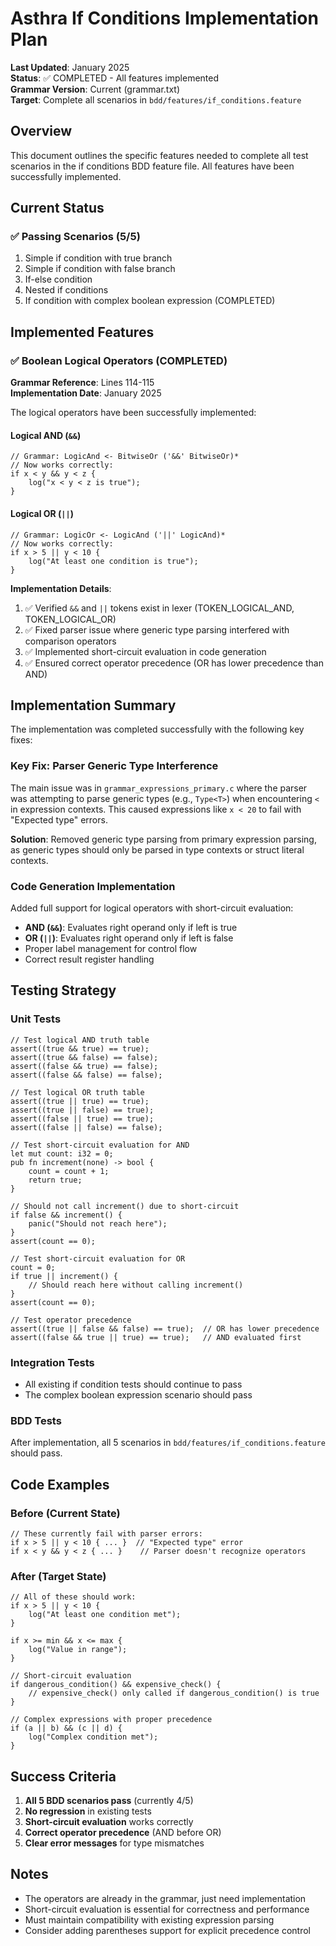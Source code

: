 # Asthra If Conditions Implementation Plan

**Last Updated**: January 2025  
**Status**: ✅ COMPLETED - All features implemented  
**Grammar Version**: Current (grammar.txt)  
**Target**: Complete all scenarios in `bdd/features/if_conditions.feature`

## Overview

This document outlines the specific features needed to complete all test scenarios in the if conditions BDD feature file. All features have been successfully implemented.

## Current Status

### ✅ Passing Scenarios (5/5)
1. Simple if condition with true branch
2. Simple if condition with false branch  
3. If-else condition
4. Nested if conditions
5. If condition with complex boolean expression (COMPLETED)

## Implemented Features

### ✅ Boolean Logical Operators (COMPLETED)
**Grammar Reference**: Lines 114-115  
**Implementation Date**: January 2025

The logical operators have been successfully implemented:

#### Logical AND (`&&`)
```asthra
// Grammar: LogicAnd <- BitwiseOr ('&&' BitwiseOr)*
// Now works correctly:
if x < y && y < z {
    log("x < y < z is true");
}
```

#### Logical OR (`||`)
```asthra
// Grammar: LogicOr <- LogicAnd ('||' LogicAnd)*
// Now works correctly:
if x > 5 || y < 10 {
    log("At least one condition is true");
}
```

**Implementation Details**:
1. ✅ Verified `&&` and `||` tokens exist in lexer (TOKEN_LOGICAL_AND, TOKEN_LOGICAL_OR)
2. ✅ Fixed parser issue where generic type parsing interfered with comparison operators
3. ✅ Implemented short-circuit evaluation in code generation
4. ✅ Ensured correct operator precedence (OR has lower precedence than AND)

## Implementation Summary

The implementation was completed successfully with the following key fixes:

### Key Fix: Parser Generic Type Interference
The main issue was in `grammar_expressions_primary.c` where the parser was attempting to parse generic types (e.g., `Type<T>`) when encountering `<` in expression contexts. This caused expressions like `x < 20` to fail with "Expected type" errors.

**Solution**: Removed generic type parsing from primary expression parsing, as generic types should only be parsed in type contexts or struct literal contexts.

### Code Generation Implementation
Added full support for logical operators with short-circuit evaluation:
- **AND (`&&`)**: Evaluates right operand only if left is true
- **OR (`||`)**: Evaluates right operand only if left is false
- Proper label management for control flow
- Correct result register handling

## Testing Strategy

### Unit Tests
```asthra
// Test logical AND truth table
assert((true && true) == true);
assert((true && false) == false);
assert((false && true) == false);
assert((false && false) == false);

// Test logical OR truth table
assert((true || true) == true);
assert((true || false) == true);
assert((false || true) == true);
assert((false || false) == false);

// Test short-circuit evaluation for AND
let mut count: i32 = 0;
pub fn increment(none) -> bool {
    count = count + 1;
    return true;
}

// Should not call increment() due to short-circuit
if false && increment() {
    panic("Should not reach here");
}
assert(count == 0);

// Test short-circuit evaluation for OR
count = 0;
if true || increment() {
    // Should reach here without calling increment()
}
assert(count == 0);

// Test operator precedence
assert((true || false && false) == true);  // OR has lower precedence
assert((false && true || true) == true);   // AND evaluated first
```

### Integration Tests
- All existing if condition tests should continue to pass
- The complex boolean expression scenario should pass

### BDD Tests
After implementation, all 5 scenarios in `bdd/features/if_conditions.feature` should pass.

## Code Examples

### Before (Current State)
```asthra
// These currently fail with parser errors:
if x > 5 || y < 10 { ... }  // "Expected type" error
if x < y && y < z { ... }    // Parser doesn't recognize operators
```

### After (Target State)
```asthra
// All of these should work:
if x > 5 || y < 10 {
    log("At least one condition met");
}

if x >= min && x <= max {
    log("Value in range");
}

// Short-circuit evaluation
if dangerous_condition() && expensive_check() {
    // expensive_check() only called if dangerous_condition() is true
}

// Complex expressions with proper precedence
if (a || b) && (c || d) {
    log("Complex condition met");
}
```

## Success Criteria

1. **All 5 BDD scenarios pass** (currently 4/5)
2. **No regression** in existing tests
3. **Short-circuit evaluation** works correctly
4. **Correct operator precedence** (AND before OR)
5. **Clear error messages** for type mismatches

## Notes

- The operators are already in the grammar, just need implementation
- Short-circuit evaluation is essential for correctness and performance
- Must maintain compatibility with existing expression parsing
- Consider adding parentheses support for explicit precedence control